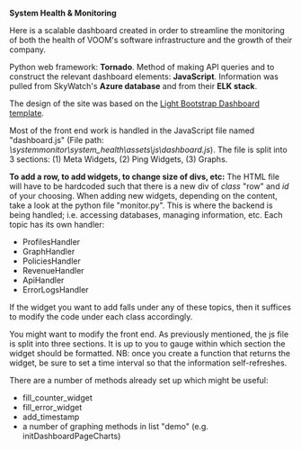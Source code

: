 **System Health & Monitoring**

Here is a scalable dashboard created in order to streamline the monitoring of both the health of VOOM's software 
infrastructure and the growth of their company.

Python web framework: **Tornado**.
Method of making API queries and to construct the relevant dashboard elements: **JavaScript**.
Information was pulled from SkyWatch's **Azure database** and from their **ELK stack**.

The design of the site was based on the [Light Bootstrap Dashboard template](https://demos.creative-tim.com/light-bootstrap-dashboard/).


Most of the front end work is handled in the JavaScript file named "dashboard.js" (File path: 
_\systemmonitor\system_health\assets\js\dashboard.js_). 
The file is split into 3 sections: 
(1) Meta Widgets, 
(2) Ping Widgets, 
(3) Graphs.

**To add a row, to add widgets, to change size of divs, etc:**
The HTML file will have to be hardcoded such that there is a new div of _class_ "row" and _id_ of your choosing.
When adding new widgets, depending on the content, take a look at the python file "monitor.py".
This is where the backend is being handled; i.e. accessing databases, managing information, etc.
Each topic has its own handler:
- ProfilesHandler
- GraphHandler
- PoliciesHandler
- RevenueHandler
- ApiHandler
- ErrorLogsHandler

If the widget you want to add falls under any of these topics, then it suffices to modify the code under each class
accordingly.

You might want to modify the front end. As previously mentioned, the js file is split into three sections. It is 
up to you to gauge within which section the widget should be formatted. NB: once you create a function that returns the
widget, be sure to set a time interval so that the information self-refreshes.

There are a number of methods already set up which might be useful:

- fill_counter_widget
- fill_error_widget
- add_timestamp
- a number of graphing methods in list "demo" (e.g. initDashboardPageCharts)







